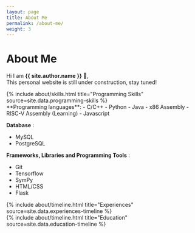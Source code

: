 ```yaml
---
layout: page
title: About Me
permalink: /about-me/
weight: 3
---
```


# **About Me**

Hi I am **{{ site.author.name }}** :wave:,<br>
This personal website is still under construction, stay tuned!

<div class="row">
{% include about/skills.html title="Programming Skills" source=site.data.programming-skills %}
</div>
**Programming languages**: 
- C/C++
- Python
- Java
- x86 Assembly
- RISC-V Assembly (Learning)
- Javascript

**Database** : 
- MySQL
- PostgreSQL

**Frameworks, Libraries and Programming Tools** :
- Git
- Tensorflow
- SymPy
- HTML/CSS	
- Flask

<div class="row">
{% include about/timeline.html title="Experiences" source=site.data.experiences-timeline %}
</div>

<div class="row">
{% include about/timeline.html title="Education" source=site.data.education-timeline %}
</div>
